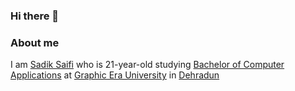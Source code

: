 ### Hi there 👋

### About me
I am [Sadik Saifi](https://github.com/sadikeey/sadikeey) who is 21-year-old studying [Bachelor of Computer Applications](https://en.wikipedia.org/title=Bachelor_of_Computer_Applications&redirect=no) at [Graphic Era University](https://www.geu.ac.in/) in [Dehradun](https://en.wikipedia.org/wiki/Dehradun)
